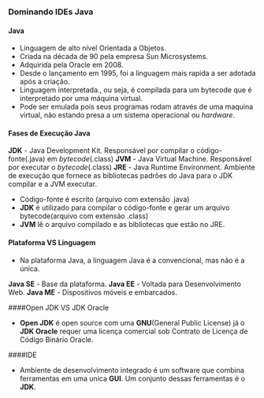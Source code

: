 ### Dominando IDEs Java

#### Java

 - Linguagem de alto nível Orientada a Objetos.
 - Criada na década de 90 pela empresa Sun Microsystems.
 - Adquirida pela Oracle em 2008.
 - Desde o lançamento em 1995, foi a linguagem mais rapida a ser adotada após a criação.
 - Linguagem interpretada., ou seja, é compilada para um bytecode que é interpretado por uma máquina virtual.
 - Pode ser emulada pois seus programas rodam através de uma maquina virtual, não estando presa a um sistema operacional ou *hardware*.

 #### Fases de Execução Java

**JDK** - Java Development Kit. Responsável por compilar o código-fonte(.java) em *bytecode*(.class)
**JVM** - Java Virtual Machine. Responsável por executar o *bytecode*(.class)
**JRE** - Java Runtime Environment. Ambiente de execução que fornece as bibliotecas padrões do Java para o JDK compilar e a JVM executar.

 - Código-fonte é escrito (arquivo com extensão .java)
 - **JDK** é utilizado para compilar o código-fonte e gerar um arquivo bytecode(arquivo com extensão .class)
 - **JVM** lê o arquivo compilado e as bibliotecas que estão no JRE.


 #### Plataforma VS Linguagem

- Na plataforma Java, a linguagem Java é a convencional, mas não é a única.

**Java SE** - Base da plataforma.
**Java EE** - Voltada para Desenvolvimento Web.
**Java ME** - Dispositivos móveis e embarcados.


####Open JDK VS JDK Oracle

- **Open JDK** é open source com uma **GNU**(General Public License) já o **JDK Oracle** requer uma licença comercial sob Contrato de Licença de Código Binário Oracle.



####IDE
- Ambiente de desenvolvimento integrado é um software que combina ferramentas em uma unica **GUI**. Um conjunto dessas ferramentas é o **JDK**.





